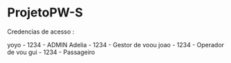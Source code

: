 # ProjetoPW-S

Credencias de acesso : 

yoyo - 1234 - ADMIN
Adelia - 1234 - Gestor de voou
joao - 1234 - Operador de vou
gui - 1234 - Passageiro